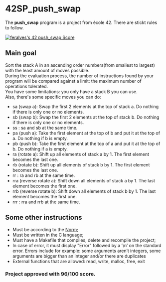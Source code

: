 # 42SP_push_swap
The <b>push_swap</b> program is a project from école 42. There are stickt rules to follow.

[![feralves's 42 push_swap Score](https://badge42.vercel.app/api/v2/cli7l4sim001108mvngbgwmeh/project/2922598)](https://github.com/JaeSeoKim/badge42)

## Main goal
Sort the stack A in an ascending order numbers(from smallest to largest) with the least amount of moves possible. 
<br>During the evaluation process, the number of instructions found by your program will be compared against a limit: the maximum number of operations tolerated.
<br>You have some limitations: you only have a stack B you can use. 
<br>Also, there's some specific moves you can do:

* sa (swap a): Swap the first 2 elements at the top of stack a. Do nothing if there is only one or no elements.
* sb (swap b): Swap the first 2 elements at the top of stack b. Do nothing if there is only one or no elements.
* ss : sa and sb at the same time.
* pa (push a): Take the first element at the top of b and put it at the top of a. Do nothing if b is empty.
* pb (push b): Take the first element at the top of a and put it at the top of b. Do nothing if a is empty.
* ra (rotate a): Shift up all elements of stack a by 1. The first element becomes the last one.
* rb (rotate b): Shift up all elements of stack b by 1. The first element becomes the last one.
* rr : ra and rb at the same time.
* rra (reverse rotate a): Shift down all elements of stack a by 1. The last element becomes the first one.
* rrb (reverse rotate b): Shift down all elements of stack b by 1. The last element becomes the first one.
* rrr : rra and rrb at the same time.

## Some other instructions

* Must be according to the [Norm](https://github.com/42School/norminette/blob/master/pdf/en.norm.pdf);
* Must be written in the C language;
* Must have a Makefile that compiles, delete and recompile the project;
* In case of error, it must display "Error" followed by a ’\n’ on the standard error. Errors include for example: some arguments aren’t integers, some arguments are
bigger than an integer and/or there are duplicates
* External functions that are allowed: read, write, malloc, free, exit


### Project approved with 96/100 score.
